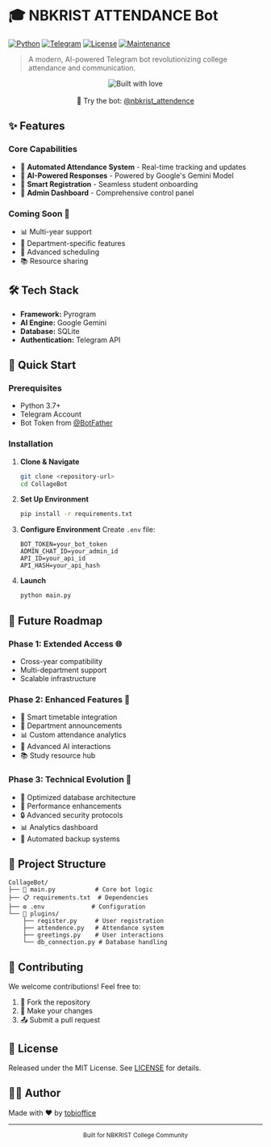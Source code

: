 # 🎓 NBKRIST ATTENDANCE Bot

[![Python](https://img.shields.io/badge/Python-3.7+-blue.svg)](https://www.python.org/downloads/)
[![Telegram](https://img.shields.io/badge/Telegram-Bot-blue.svg)](https://t.me/nbkrist_attendence)
[![License](https://img.shields.io/badge/License-MIT-green.svg)](LICENSE)
[![Maintenance](https://img.shields.io/badge/Maintained%3F-yes-green.svg)](https://github.com/yourusername/CollageBot/graphs/commit-activity)

> A modern, AI-powered Telegram bot revolutionizing college attendance and communication.

<div align="center">
  <img src="https://img.shields.io/badge/Built%20with-❤️-red" alt="Built with love">
  <br><br>
  🤖 Try the bot: <a href="https://t.me/nbkrist_attendence">@nbkrist_attendence</a>
</div>

## ✨ Features

### Core Capabilities
- 📱 **Automated Attendance System** - Real-time tracking and updates
- 🤖 **AI-Powered Responses** - Powered by Google's Gemini Model
- 👥 **Smart Registration** - Seamless student onboarding
- 📢 **Admin Dashboard** - Comprehensive control panel

### Coming Soon 🚀
- 📊 Multi-year support
- 🎯 Department-specific features
- 📅 Advanced scheduling
- 📚 Resource sharing

## 🛠️ Tech Stack

- **Framework:** Pyrogram
- **AI Engine:** Google Gemini
- **Database:** SQLite
- **Authentication:** Telegram API

## 🚀 Quick Start

### Prerequisites

- Python 3.7+
- Telegram Account
- Bot Token from [@BotFather](https://t.me/botfather)

### Installation

1. **Clone & Navigate**
   ```bash
   git clone <repository-url>
   cd CollageBot
   ```

2. **Set Up Environment**
   ```bash
   pip install -r requirements.txt
   ```

3. **Configure Environment**
   Create `.env` file:
   ```env
   BOT_TOKEN=your_bot_token
   ADMIN_CHAT_ID=your_admin_id
   API_ID=your_api_id
   API_HASH=your_api_hash
   ```

4. **Launch**
   ```bash
   python main.py
   ```

## 🎯 Future Roadmap

### Phase 1: Extended Access 🌐
- Cross-year compatibility
- Multi-department support
- Scalable infrastructure

### Phase 2: Enhanced Features 💫
- 📅 Smart timetable integration
- 📢 Department announcements
- 📊 Custom attendance analytics
- 🤖 Advanced AI interactions
- 📚 Study resource hub

### Phase 3: Technical Evolution 🔧
- 🔄 Optimized database architecture
- 🚀 Performance enhancements
- 🔒 Advanced security protocols
- 📊 Analytics dashboard
- 💾 Automated backup systems

## 📁 Project Structure

```
CollageBot/
├── 📜 main.py           # Core bot logic
├── 📋 requirements.txt  # Dependencies
├── ⚙️ .env             # Configuration
└── 🔌 plugins/
    ├── register.py     # User registration
    ├── attendence.py   # Attendance system
    ├── greetings.py    # User interactions
    └── db_connection.py # Database handling
```

## 🤝 Contributing

We welcome contributions! Feel free to:

1. 🍴 Fork the repository
2. 🔨 Make your changes
3. 📤 Submit a pull request

## 📝 License

Released under the MIT License. See [LICENSE](LICENSE) for details.

## 👨‍💻 Author

Made with ❤️ by [tobioffice](https://github.com/tobioffice)

---
<div align="center">
  <sub>Built for NBKRIST College Community</sub>
</div>
